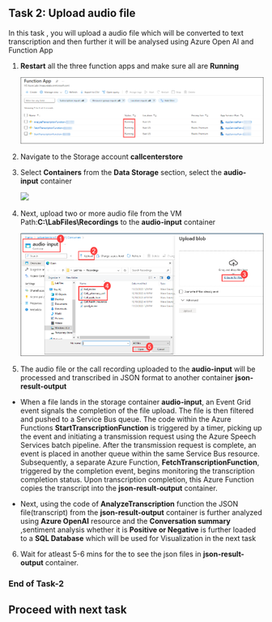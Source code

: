 ## Task 2: Upload audio file 

In this task , you will upload a audio file which will be converted to text transcription and then further it will be analysed using Azure Open AI and Function App

1. **Restart** all the three function apps and make sure all are **Running**

   ![](images/s8.png)

2. Navigate to the Storage account **callcenterstore<inject key="Deployment-id" enableCopy="false"></inject>**

3. Select **Containers** from the **Data Storage** section, select the **audio-input** container

   ![](images/25.png)

4. Next, upload two or more audio file from the VM Path:**C:\LabFiles\Recordings** to the **audio-input** container

    ![](images/s40.png)

5. The audio file or the call recording uploaded to the **audio-input** will be processed and transcribed in JSON format to another container **json-result-output**

* When a file lands in the storage container **audio-input**, an Event Grid event signals the completion of the file upload. The file is then filtered and pushed to a Service Bus queue. The code within the Azure Functions **StartTranscriptionFunction** is triggered by a timer, picking up the event and initiating a transmission request using the Azure Speech Services batch pipeline. After the transmission request is complete, an event is placed in another queue within the same Service Bus resource. Subsequently, a separate Azure Function, **FetchTranscriptionFunction**, triggered by the completion event, begins monitoring the transcription completion status. Upon transcription completion, this Azure Function copies the transcript into the **json-result-output** container.

* Next, using the code of **AnalyzeTranscription** function the JSON file(transcript) from the **json-result-output** container is further analyzed using **Azure OpenAI** resource and the **Conversation summary** ,sentiment analysis whether it is **Positive or Negative** is further loaded to a **SQL Database** which will be used for Visualization in the next task

6. Wait for atleast 5-6 mins for the to see the json files in **json-result-output** container.

### End of Task-2

## Proceed with next task
